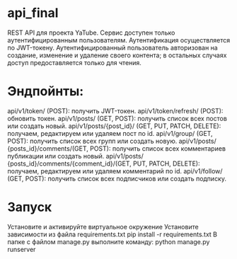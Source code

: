# api_final
REST API для проекта YaTube. Сервис доступен только аутентифицированным 
пользователям. Аутентификация осуществляется по JWT-токену. Аутентифицированный
пользователь авторизован на создание, изменение и удаление своего контента;
в остальных случаях доступ предоставляется только для чтения.

# Эндпойнты:
api/v1/token/ (POST): получить JWT-токен.
api/v1/token/refresh/ (POST): обновить токен.
api/v1/posts/ (GET, POST): получить список всех постов или создать новый.
api/v1/posts/{post_id}/ (GET, PUT, PATCH, DELETE): получаем, редактируем или 
удаляем пост по id.
api/v1/group/ (GET, POST): получить список всех групп или создать новую.
api/v1/posts/ {posts_id}/comments/(GET, POST): получить список всех
комментариев публикации или создать новый.
api/v1/posts/ {posts_id}/comments/{comment_id}/(GET, PUT, PATCH, DELETE): 
получаем, редактируем или удаляем комментарий по id.
api/v1/follow/ (GET, POST): получить список всех подписчиков или создать 
подписку.

# Запуск
Установите и активируйте виртуальное окружение
Установите зависимости из файла requirements.txt
pip install -r requirements.txt
В папке с файлом manage.py выполните команду:
python manage.py runserver
